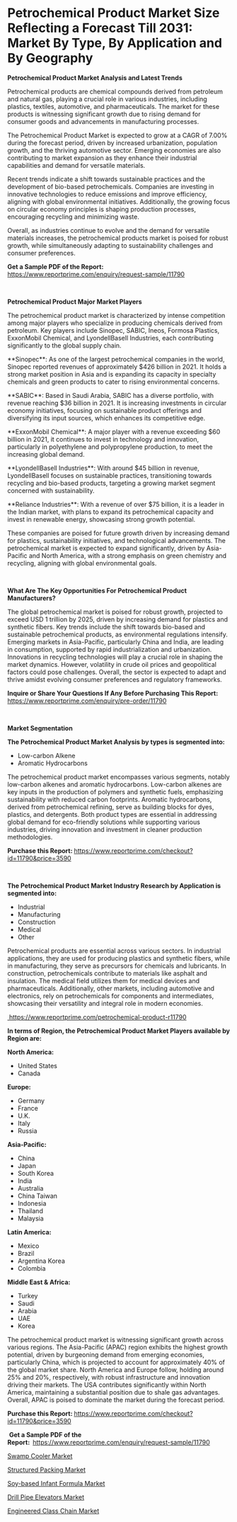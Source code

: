 <p><h1>Petrochemical Product Market Size Reflecting a Forecast Till 2031: Market By Type, By Application and By Geography</h1></p><p><strong>Petrochemical Product Market Analysis and Latest Trends</strong></p>
<p><p>Petrochemical products are chemical compounds derived from petroleum and natural gas, playing a crucial role in various industries, including plastics, textiles, automotive, and pharmaceuticals. The market for these products is witnessing significant growth due to rising demand for consumer goods and advancements in manufacturing processes.</p><p>The Petrochemical Product Market is expected to grow at a CAGR of 7.00% during the forecast period, driven by increased urbanization, population growth, and the thriving automotive sector. Emerging economies are also contributing to market expansion as they enhance their industrial capabilities and demand for versatile materials. </p><p>Recent trends indicate a shift towards sustainable practices and the development of bio-based petrochemicals. Companies are investing in innovative technologies to reduce emissions and improve efficiency, aligning with global environmental initiatives. Additionally, the growing focus on circular economy principles is shaping production processes, encouraging recycling and minimizing waste. </p><p>Overall, as industries continue to evolve and the demand for versatile materials increases, the petrochemical products market is poised for robust growth, while simultaneously adapting to sustainability challenges and consumer preferences.</p></p>
<p><strong>Get a Sample PDF of the Report:&nbsp;</strong> <a href="https://www.reportprime.com/enquiry/request-sample/11790">https://www.reportprime.com/enquiry/request-sample/11790</a></p>
<p>&nbsp;</p>
<p><strong>Petrochemical Product Major Market Players</strong></p>
<p><p>The petrochemical product market is characterized by intense competition among major players who specialize in producing chemicals derived from petroleum. Key players include Sinopec, SABIC, Ineos, Formosa Plastics, ExxonMobil Chemical, and LyondellBasell Industries, each contributing significantly to the global supply chain.</p><p>**Sinopec**: As one of the largest petrochemical companies in the world, Sinopec reported revenues of approximately $426 billion in 2021. It holds a strong market position in Asia and is expanding its capacity in specialty chemicals and green products to cater to rising environmental concerns.</p><p>**SABIC**: Based in Saudi Arabia, SABIC has a diverse portfolio, with revenue reaching $36 billion in 2021. It is increasing investments in circular economy initiatives, focusing on sustainable product offerings and diversifying its input sources, which enhances its competitive edge.</p><p>**ExxonMobil Chemical**: A major player with a revenue exceeding $60 billion in 2021, it continues to invest in technology and innovation, particularly in polyethylene and polypropylene production, to meet the increasing global demand.</p><p>**LyondellBasell Industries**: With around $45 billion in revenue, LyondellBasell focuses on sustainable practices, transitioning towards recycling and bio-based products, targeting a growing market segment concerned with sustainability.</p><p>**Reliance Industries**: With a revenue of over $75 billion, it is a leader in the Indian market, with plans to expand its petrochemical capacity and invest in renewable energy, showcasing strong growth potential.</p><p>These companies are poised for future growth driven by increasing demand for plastics, sustainability initiatives, and technological advancements. The petrochemical market is expected to expand significantly, driven by Asia-Pacific and North America, with a strong emphasis on green chemistry and recycling, aligning with global environmental goals.</p></p>
<p>&nbsp;</p>
<p><strong>What Are The Key Opportunities For Petrochemical Product Manufacturers?</strong></p>
<p><p>The global petrochemical market is poised for robust growth, projected to exceed USD 1 trillion by 2025, driven by increasing demand for plastics and synthetic fibers. Key trends include the shift towards bio-based and sustainable petrochemical products, as environmental regulations intensify. Emerging markets in Asia-Pacific, particularly China and India, are leading in consumption, supported by rapid industrialization and urbanization. Innovations in recycling technologies will play a crucial role in shaping the market dynamics. However, volatility in crude oil prices and geopolitical factors could pose challenges. Overall, the sector is expected to adapt and thrive amidst evolving consumer preferences and regulatory frameworks.</p></p>
<p><strong>Inquire or Share Your Questions If Any Before Purchasing This Report:</strong> <a href="https://www.reportprime.com/enquiry/pre-order/11790">https://www.reportprime.com/enquiry/pre-order/11790</a></p>
<p>&nbsp;</p>
<p><strong>Market Segmentation</strong></p>
<p><strong>The Petrochemical Product Market Analysis by types is segmented into:</strong></p>
<p><ul><li>Low-carbon Alkene</li><li>Aromatic Hydrocarbons</li></ul></p>
<p><p>The petrochemical product market encompasses various segments, notably low-carbon alkenes and aromatic hydrocarbons. Low-carbon alkenes are key inputs in the production of polymers and synthetic fuels, emphasizing sustainability with reduced carbon footprints. Aromatic hydrocarbons, derived from petrochemical refining, serve as building blocks for dyes, plastics, and detergents. Both product types are essential in addressing global demand for eco-friendly solutions while supporting various industries, driving innovation and investment in cleaner production methodologies.</p></p>
<p><strong>Purchase this Report:&nbsp;</strong><a href="https://www.reportprime.com/checkout?id=11790&price=3590">https://www.reportprime.com/checkout?id=11790&price=3590</a></p>
<p>&nbsp;</p>
<p><strong>The Petrochemical Product Market Industry Research by Application is segmented into:</strong></p>
<p><ul><li>Industrial</li><li>Manufacturing</li><li>Construction</li><li>Medical</li><li>Other</li></ul></p>
<p><p>Petrochemical products are essential across various sectors. In industrial applications, they are used for producing plastics and synthetic fibers, while in manufacturing, they serve as precursors for chemicals and lubricants. In construction, petrochemicals contribute to materials like asphalt and insulation. The medical field utilizes them for medical devices and pharmaceuticals. Additionally, other markets, including automotive and electronics, rely on petrochemicals for components and intermediates, showcasing their versatility and integral role in modern economies.</p></p>
<p><a href="https://www.reportprime.com/petrochemical-product-r11790">&nbsp;https://www.reportprime.com/petrochemical-product-r11790</a></p>
<p><strong>In terms of Region, the Petrochemical Product Market Players available by Region are:</strong></p>
<p>
    <p> <strong> North America: </strong>
        <ul>
            <li>United States</li>
            <li>Canada</li>
        </ul>
        </p> 
    <p> <strong> Europe: </strong>
        <ul>
            <li>Germany</li>
            <li>France</li>
            <li>U.K.</li>
            <li>Italy</li>
            <li>Russia</li>
        </ul>
        </p> 
    <p> <strong> Asia-Pacific: </strong>
        <ul>
            <li>China</li>
            <li>Japan</li>
            <li>South Korea</li>
            <li>India</li>
            <li>Australia</li>
            <li>China Taiwan</li>
            <li>Indonesia</li>
            <li>Thailand</li>
            <li>Malaysia</li>
        </ul>
        </p> 
    <p> <strong> Latin America: </strong>
        <ul>
            <li>Mexico</li>
            <li>Brazil</li>
            <li>Argentina Korea</li>
            <li>Colombia</li>
        </ul>
        </p> 
    <p> <strong> Middle East & Africa: </strong>
        <ul>
            <li>Turkey</li>
            <li>Saudi</li>
            <li>Arabia</li>
            <li>UAE</li>
            <li>Korea</li>
        </ul>
    </p>
    </p>
<p><p>The petrochemical product market is witnessing significant growth across various regions. The Asia-Pacific (APAC) region exhibits the highest growth potential, driven by burgeoning demand from emerging economies, particularly China, which is projected to account for approximately 40% of the global market share. North America and Europe follow, holding around 25% and 20%, respectively, with robust infrastructure and innovation driving their markets. The USA contributes significantly within North America, maintaining a substantial position due to shale gas advantages. Overall, APAC is poised to dominate the market during the forecast period.</p></p>
<p><strong>Purchase this Report: </strong><a href="https://www.reportprime.com/checkout?id=11790&price=3590">https://www.reportprime.com/checkout?id=11790&price=3590</a></p>
<p>&nbsp;<strong>Get a Sample PDF of the Report:&nbsp;&nbsp;</strong><a href="https://www.reportprime.com/enquiry/request-sample/11790">https://www.reportprime.com/enquiry/request-sample/11790</a></p>
<p><strong></strong></p>
<p><p><a href="https://medium.com/@lizarempel/swamp-cooler-market-size-growth-and-industry-analysis-by-market-segmentation-and-regional-3b173d193430">Swamp Cooler Market</a></p><p><a href="https://github.com/gulaimolin/Market-Research-Report-List-6/blob/main/structured-packing-market.md">Structured Packing Market</a></p><p><a href="https://issuu.com/reportprime-2/docs/soy-based-infant-formula-market-siz_d2413c3fc79ce3">Soy-based Infant Formula Market</a></p><p><a href="https://github.com/RoccoManning/Market-Research-Report-List-6/blob/main/drill-pipe-elevators-market.md">Drill Pipe Elevators Market</a></p><p><a href="https://medium.com/@lizarempel/engineered-class-chain-market-share-market-analysis-growth-trends-forecasts-for-period-from-a48791944640">Engineered Class Chain Market</a></p></p>